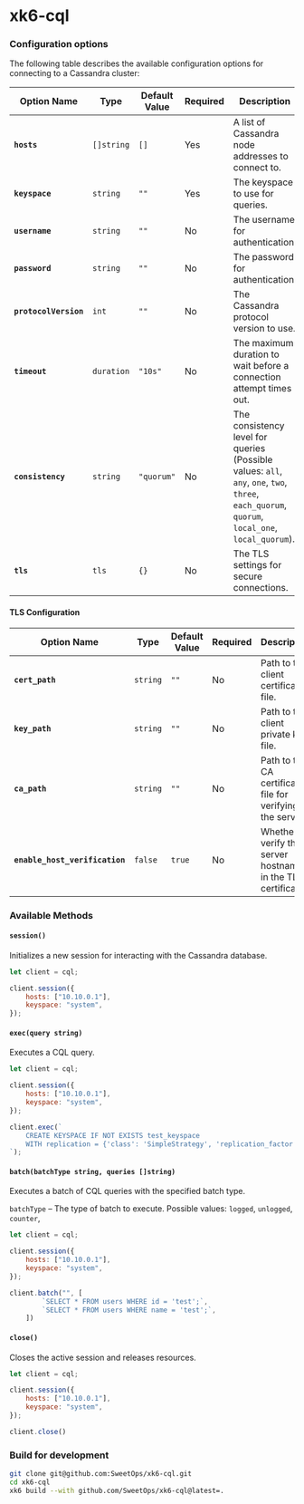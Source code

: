 # xk6-cql

### Configuration options

The following table describes the available configuration options for connecting to a Cassandra cluster:

| Option Name       | Type        | Default Value | Required | Description |
|------------------|------------|--------------|----------|-------------|
| **`hosts`** | `[]string` | `[]` | Yes | A list of Cassandra node addresses to connect to. |
| **`keyspace`** | `string` | `""` | Yes | The keyspace to use for queries. |
| **`username`** | `string` | `""` | No | The username for authentication. |
| **`password`** | `string` | `""` | No | The password for authentication. |
| **`protocolVersion`** | `int` | `""` | No | The Cassandra protocol version to use. |
| **`timeout`** | `duration` | `"10s"` | No | The maximum duration to wait before a connection attempt times out. |
| **`consistency`** | `string` | `"quorum"` | No | The consistency level for queries (Possible values: `all`, `any`, `one`, `two`, `three`, `each_quorum`, `quorum`, `local_one`, `local_quorum`). |
| **`tls`** | `tls` | `{}` | No | The TLS settings for secure connections. |


#### TLS Configuration

| Option Name                  | Type     | Default Value | Required | Description |
|------------------------------|---------|--------------|----------|-------------|
| **`cert_path`** | `string` | `""` | No | Path to the client certificate file. |
| **`key_path`** | `string` | `""` | No | Path to the client private key file. |
| **`ca_path`** | `string` | `""` | No | Path to the CA certificate file for verifying the server. |
| **`enable_host_verification`** | `false` | `true` | No | Whether to verify the server hostname in the TLS certificate. |


### Available Methods

#### `session()`

Initializes a new session for interacting with the Cassandra database.

```javascript
let client = cql;

client.session({
    hosts: ["10.10.0.1"],
    keyspace: "system",
});
```

#### `exec(query string)`
Executes a CQL query.

```javascript
let client = cql;

client.session({
    hosts: ["10.10.0.1"],
    keyspace: "system",
});

client.exec(`
    CREATE KEYSPACE IF NOT EXISTS test_keyspace 
    WITH replication = {'class': 'SimpleStrategy', 'replication_factor': 1};
`);
```
#### `batch(batchType string, queries []string)`
Executes a batch of CQL queries with the specified batch type.

`batchType` – The type of batch to execute. Possible values: `logged`, `unlogged`, `counter`,

```javascript
let client = cql;

client.session({
    hosts: ["10.10.0.1"],
    keyspace: "system",
});

client.batch("", [
        `SELECT * FROM users WHERE id = 'test';`,
        `SELECT * FROM users WHERE name = 'test';`,
    ])
```

#### `close()`
Closes the active session and releases resources.

```javascript
let client = cql;

client.session({
    hosts: ["10.10.0.1"],
    keyspace: "system",
});

client.close()
```

### Build for development

```sh
git clone git@github.com:SweetOps/xk6-cql.git
cd xk6-cql
xk6 build --with github.com/SweetOps/xk6-cql@latest=.
```
